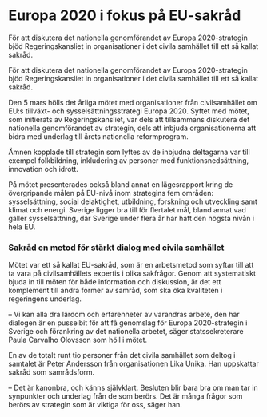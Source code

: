 # Europa 2020 i fokus på EU-sakråd

För att diskutera det nationella genomförandet av Europa 2020-strategin bjöd Regeringskansliet in organisationer i det civila samhället till ett så kallat sakråd.

För att diskutera det nationella genomförandet av Europa 2020-strategin bjöd Regeringskansliet in organisationer i det civila samhället till ett så kallat sakråd.

Den 5 mars hölls det årliga mötet med organisationer från civilsamhället om EU:s tillväxt- och sysselsättningsstrategi Europa 2020. Syftet med mötet, som initierats av Regeringskansliet, var dels att tillsammans diskutera det nationella genomförandet av strategin, dels att inbjuda organisationerna att bidra med underlag till årets nationella reformprogram.

Ämnen kopplade till strategin som lyftes av de inbjudna deltagarna var till exempel folkbildning, inkludering av personer med funktionsnedsättning, innovation och idrott.

På mötet presenterades också bland annat en lägesrapport kring de övergripande målen på EU-nivå inom strategins fem områden: sysselsättning, social delaktighet, utbildning, forskning och utveckling samt klimat och energi. Sverige ligger bra till för flertalet mål, bland annat vad gäller sysselsättning, där Sverige under flera år har haft den högsta nivån i hela EU.

### Sakråd en metod för stärkt dialog med civila samhället

Mötet var ett så kallat EU-sakråd, som är en arbetsmetod som syftar till att ta vara på civilsamhällets expertis i olika sakfrågor. Genom att systematiskt bjuda in till möten för både information och diskussion, är det ett komplement till andra former av samråd, som ska öka kvaliteten i regeringens underlag.

– Vi kan alla dra lärdom och erfarenheter av varandras arbete, den här dialogen är en pusselbit för att få genomslag för Europa 2020-strategin i Sverige och förankring av det nationella arbetet, säger statssekreterare Paula Carvalho Olovsson som höll i mötet.

En av de totalt runt tio personer från det civila samhället som deltog i samtalet är Peter Andersson från organisationen Lika Unika. Han uppskattar sakråd som samrådsform.

– Det är kanonbra, och känns självklart. Besluten blir bara bra om man tar in synpunkter och underlag från de som berörs. Det är många frågor som berörs av strategin som är viktiga för oss, säger han.

